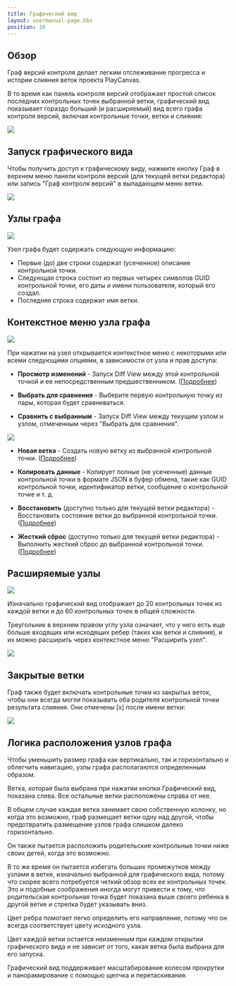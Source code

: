 ```yaml
---
title: Графический вид
layout: usermanual-page.hbs
position: 10
---
```


## Обзор

Граф версий контроля делает легким отслеживание прогресса и истории слияния веток проекта PlayCanvas.

В то время как панель контроля версий отображает простой список последних контрольных точек выбранной ветки, графический вид показывает гораздо больший (и расширяемый) вид всего графа контроля версий, включая контрольные точки, ветки и слияния:

![][overview-image]

## Запуск графического вида

Чтобы получить доступ к графическому виду, нажмите кнопку Граф в верхнем меню панели контроля версий (для текущей ветки редактора) или запись "Граф контроля версий" в выпадающем меню ветки.

![][access-buttons-image]

## Узлы графа

![][commit-node-image]

Узел графа будет содержать следующую информацию:

- Первые (до) две строки содержат (усеченное) описание контрольной точки.
- Следующая строка состоит из первых четырех символов GUID контрольной точки, его даты и имени пользователя, который его создал.
- Последняя строка содержит имя ветки.

## Контекстное меню узла графа

![][context-menu-image]

При нажатии на узел открывается контекстное меню с некоторыми или всеми следующими опциями, в зависимости от узла и прав доступа:

- **Просмотр изменений** - Запуск Diff View между этой контрольной точкой и ее непосредственным предшественником. ([Подробнее][view-changes])

- **Выбрать для сравнения** - Выберите первую контрольную точку из пары, которая будет сравниваться.

- **Сравнить с выбранным** - Запуск Diff View между текущим узлом и узлом, отмеченным через "Выбрать для сравнения".

![][compare-checkpoints-example]

- **Новая ветка** - Создать новую ветку из выбранной контрольной точки. ([Подробнее][new-branch])

- **Копировать данные** - Копирует полные (не усеченные) данные контрольной точки в формате JSON в буфер обмена, такие как GUID контрольной точки, идентификатор ветки, сообщение о контрольной точке и т. д.

- **Восстановить** (доступно только для текущей ветки редактора) - Восстановить состояние ветки до выбранной контрольной точки. ([Подробнее][restore-checkpoint])

- **Жесткий сброс** (доступно только для текущей ветки редактора) - Выполнить жесткий сброс до выбранной контрольной точки. ([Подробнее][hard-reset])

## Расширяемые узлы

![][node-expand-image]

Изначально графический вид отображает до 20 контрольных точек из каждой ветки и до 60 контрольных точек в общей сложности.

Треугольник в верхнем правом углу узла означает, что у него есть еще больше входящих или исходящих ребер (таких как ветки и слияния), и их можно расширить через контекстное меню "Расширить узел".

![][node-expand-example]

## Закрытые ветки

Граф также будет включать контрольные точки из закрытых веток, чтобы они всегда могли показывать оба родителя контрольной точки результата слияния. Они отмечены [x] после имени ветки:

![][closed-branches-image]

## Логика расположения узлов графа

Чтобы уменьшить размер графа как вертикально, так и горизонтально и облегчить навигацию, узлы графа располагаются определенным образом.

Ветка, которая была выбрана при нажатии кнопки Графический вид, показана слева. Все остальные ветки расположены справа от нее.

В общем случае каждая ветка занимает свою собственную колонку, но когда это возможно, граф размещает ветки одну над другой, чтобы предотвратить размещение узлов графа слишком далеко горизонтально.

Он также пытается расположить родительские контрольные точки ниже своих детей, когда это возможно.

В то же время он пытается избегать больших промежутков между узлами в ветке, изначально выбранной для графического вида, потому что скорее всего потребуется четкий обзор всех ее контрольных точек. Это и подобные соображения иногда могут привести к тому, что родительская контрольная точка будет показана выше своего ребенка в другой ветке и стрелка будет указывать вниз.

Цвет ребра помогает легко определить его направление, потому что он всегда соответствует цвету исходного узла.

Цвет каждой ветки остается неизменным при каждом открытии графического вида и не зависит от того, какая ветка была выбрана для его запуска.

Графический вид поддерживает масштабирование колесом прокрутки и панорамирование с помощью щелчка и перетаскивания.

[overview-image]: /images/user-manual/version-control/graph-view/overview.png
[closed-branches-image]: /images/user-manual/version-control/graph-view/closed-branches.png
[commit-node-image]: /images/user-manual/version-control/graph-view/commit-node.png
[node-expand-image]: /images/user-manual/version-control/graph-view/node-expand.png
[access-buttons-image]: /images/user-manual/version-control/graph-view/access-buttons.png
[node-expand-example]: /images/user-manual/version-control/graph-view/node-expand-example.gif
[compare-checkpoints-example]: /images/user-manual/version-control/graph-view/compare-checkpoints-example.gif
[context-menu-image]: /images/user-manual/version-control/graph-view/context-menu.png

[view-changes]: /user-manual/version-control/changes/
[new-branch]: /user-manual/version-control/branches/#creating-a-new-branch
[restore-checkpoint]: /user-manual/version-control/checkpoints/#restoring-a-checkpoint
[hard-reset]: /user-manual/version-control/checkpoints/#restoring-a-checkpoint